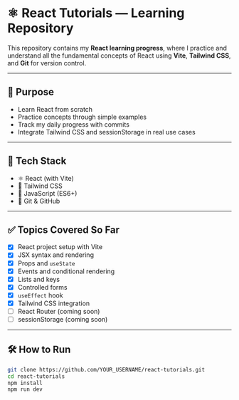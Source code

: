 # ⚛️ React Tutorials — Learning Repository

This repository contains my **React learning progress**, where I practice and understand all the fundamental concepts of React using **Vite**, **Tailwind CSS**, and **Git** for version control.

---

## 🧠 Purpose

- Learn React from scratch
- Practice concepts through simple examples
- Track my daily progress with commits
- Integrate Tailwind CSS and sessionStorage in real use cases

---

## 🚀 Tech Stack

- ⚛️ React (with Vite)
- 🎨 Tailwind CSS
- 🧠 JavaScript (ES6+)
- 🧰 Git & GitHub

---

## ✅ Topics Covered So Far

- [x] React project setup with Vite
- [x] JSX syntax and rendering
- [x] Props and `useState`
- [x] Events and conditional rendering
- [x] Lists and keys
- [x] Controlled forms
- [x] `useEffect` hook
- [x] Tailwind CSS integration
- [ ] React Router (coming soon)
- [ ] sessionStorage (coming soon)

---

## 🛠️ How to Run

```bash
git clone https://github.com/YOUR_USERNAME/react-tutorials.git
cd react-tutorials
npm install
npm run dev
